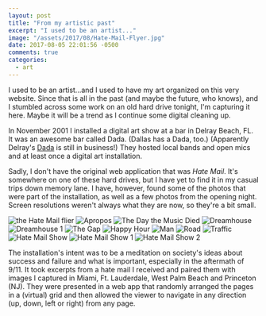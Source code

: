 ```yaml
---
layout: post
title: "From my artistic past"
excerpt: "I used to be an artist..."
image: "/assets/2017/08/Hate-Mail-Flyer.jpg"
date: 2017-08-05 22:01:56 -0500
comments: true
categories: 
  - art
---
```


I used to be an artist...and I used to have my art organized on this very website. Since that is all in the past (and maybe the future, who knows), and I stumbled across some work on an old hard drive tonight, I'm capturing it here. Maybe it will be a trend as I continue some digital cleaning up.

In November 2001 I installed a digital art show at a bar in Delray Beach, FL. It was an awesome bar called Dada. (Dallas has a Dada, too.) (Apparently Delray's [Dada](https://www.yelp.com/biz/dada-delray-beach-2) is still in business!) They hosted local bands and open mics and at least once a digital art installation.

Sadly, I don't have the original web application that was _Hate Mail_. It's somewhere on one of these hard drives, but I have yet to find it in my casual trips down memory lane. I have, however, found some of the photos that were part of the installation, as well as a few photos from the opening night. Screen resolutions weren't always what they are now, so they're a bit small.

<img src="/assets/2017/08/Hate-Mail-Flyer.jpg" title="the Hate Mail flier">

<img src="/assets/2017/08/aproposi_small.jpg" title="Apropos">

<img src="/assets/2017/08/daymusicdied_small.jpg" title="The Day the Music Died">

<img src="/assets/2017/08/dreamhouse_small.jpg" title="Dreamhouse">

<img src="/assets/2017/08/dreamhouse1_small.jpg" title="Dreamhouse 1">

<img src="/assets/2017/08/gap_curves_crop_small.jpg" title="The Gap">

<img src="/assets/2017/08/happy_hr_crop_small.jpg" title="Happy Hour">

<img src="/assets/2017/08/man1_small.jpg" title="Man">

<img src="/assets/2017/08/road_small.jpg" title="Road">

<img src="/assets/2017/08/traffic_small.jpg" title="Traffic">

<img src="/assets/2017/08/hm_show1_2.jpg" title="Hate Mail Show">

<img src="/assets/2017/08/hm_show1.gif" title="Hate Mail Show 1">

<img src="/assets/2017/08/hm_show1.jpg" title="Hate Mail Show 2">

The installation's intent was to be a meditation on society's ideas about success and failure and what is important, especially in the aftermath of 9/11. It took excerpts from a hate mail I received and paired them with images I captured in Miami, Ft. Lauderdale, West Palm Beach and Princeton (NJ). They were presented in a web app that randomly arranged the pages in a (virtual) grid and then allowed the viewer to navigate in any direction (up, down, left or right) from any page.
